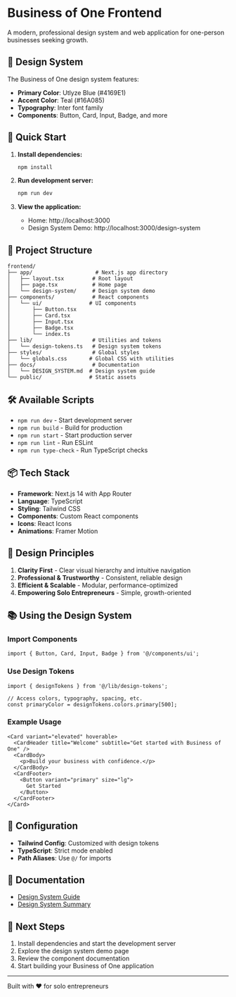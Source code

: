 # Business of One Frontend

A modern, professional design system and web application for one-person businesses seeking growth.

## 🎨 Design System

The Business of One design system features:
- **Primary Color**: Utlyze Blue (#4169E1)
- **Accent Color**: Teal (#16A085)
- **Typography**: Inter font family
- **Components**: Button, Card, Input, Badge, and more

## 🚀 Quick Start

1. **Install dependencies:**
   ```bash
   npm install
   ```

2. **Run development server:**
   ```bash
   npm run dev
   ```

3. **View the application:**
   - Home: http://localhost:3000
   - Design System Demo: http://localhost:3000/design-system

## 📁 Project Structure

```
frontend/
├── app/                    # Next.js app directory
│   ├── layout.tsx         # Root layout
│   ├── page.tsx           # Home page
│   └── design-system/     # Design system demo
├── components/            # React components
│   └── ui/               # UI components
│       ├── Button.tsx
│       ├── Card.tsx
│       ├── Input.tsx
│       ├── Badge.tsx
│       └── index.ts
├── lib/                   # Utilities and tokens
│   └── design-tokens.ts   # Design system tokens
├── styles/                # Global styles
│   └── globals.css       # Global CSS with utilities
├── docs/                  # Documentation
│   └── DESIGN_SYSTEM.md  # Design system guide
└── public/               # Static assets
```

## 🛠️ Available Scripts

- `npm run dev` - Start development server
- `npm run build` - Build for production
- `npm run start` - Start production server
- `npm run lint` - Run ESLint
- `npm run type-check` - Run TypeScript checks

## 📦 Tech Stack

- **Framework**: Next.js 14 with App Router
- **Language**: TypeScript
- **Styling**: Tailwind CSS
- **Components**: Custom React components
- **Icons**: React Icons
- **Animations**: Framer Motion

## 🎯 Design Principles

1. **Clarity First** - Clear visual hierarchy and intuitive navigation
2. **Professional & Trustworthy** - Consistent, reliable design
3. **Efficient & Scalable** - Modular, performance-optimized
4. **Empowering Solo Entrepreneurs** - Simple, growth-oriented

## 📚 Using the Design System

### Import Components

```tsx
import { Button, Card, Input, Badge } from '@/components/ui';
```

### Use Design Tokens

```tsx
import { designTokens } from '@/lib/design-tokens';

// Access colors, typography, spacing, etc.
const primaryColor = designTokens.colors.primary[500];
```

### Example Usage

```tsx
<Card variant="elevated" hoverable>
  <CardHeader title="Welcome" subtitle="Get started with Business of One" />
  <CardBody>
    <p>Build your business with confidence.</p>
  </CardBody>
  <CardFooter>
    <Button variant="primary" size="lg">
      Get Started
    </Button>
  </CardFooter>
</Card>
```

## 🔧 Configuration

- **Tailwind Config**: Customized with design tokens
- **TypeScript**: Strict mode enabled
- **Path Aliases**: Use `@/` for imports

## 📖 Documentation

- [Design System Guide](./docs/DESIGN_SYSTEM.md)
- [Design System Summary](./DESIGN_SYSTEM_SUMMARY.md)

## 🚧 Next Steps

1. Install dependencies and start the development server
2. Explore the design system demo page
3. Review the component documentation
4. Start building your Business of One application

---

Built with ❤️ for solo entrepreneurs